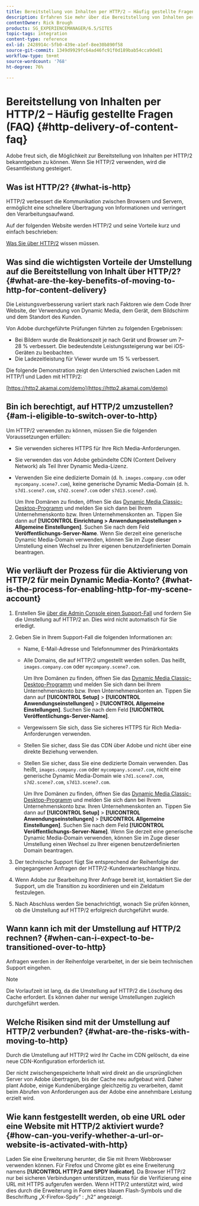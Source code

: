 ```yaml
---
title: Bereitstellung von Inhalten per HTTP/2 – Häufig gestellte Fragen (FAQ)
description: Erfahren Sie mehr über die Bereitstellung von Inhalten per HTTP/2.
contentOwner: Rick Brough
products: SG_EXPERIENCEMANAGER/6.5/SITES
topic-tags: integration
content-type: reference
exl-id: 2428914c-5fb0-439e-a1ef-8ee30b890f58
source-git-commit: 1349d9929fc64ad46fc91f0d189bab54cca9de81
workflow-type: tm+mt
source-wordcount: '768'
ht-degree: 76%

---
```


# Bereitstellung von Inhalten per HTTP/2 – Häufig gestellte Fragen (FAQ) {#http-delivery-of-content-faq}

Adobe freut sich, die Möglichkeit zur Bereitstellung von Inhalten per HTTP/2 bekanntgeben zu können. Wenn Sie HTTP/2 verwenden, wird die Gesamtleistung gesteigert.

## Was ist HTTP/2? {#what-is-http}

HTTP/2 verbessert die Kommunikation zwischen Browsern und Servern, ermöglicht eine schnellere Übertragung von Informationen und verringert den Verarbeitungsaufwand.

Auf der folgenden Website werden HTTP/2 und seine Vorteile kurz und einfach beschrieben:

[Was Sie über HTTP/2](https://www.engadget.com/2015/02/24/what-you-need-to-know-about-http-2/) wissen müssen.

## Was sind die wichtigsten Vorteile der Umstellung auf die Bereitstellung von Inhalt über HTTP/2? {#what-are-the-key-benefits-of-moving-to-http-for-content-delivery}

Die Leistungsverbesserung variiert stark nach Faktoren wie dem Code Ihrer Website, der Verwendung von Dynamic Media, dem Gerät, dem Bildschirm und dem Standort des Kunden.

Von Adobe durchgeführte Prüfungen führten zu folgenden Ergebnissen:

* Bei Bildern wurde die Reaktionszeit je nach Gerät und Browser um 7–28 % verbessert. Die bedeutendste Leistungssteigerung war bei iOS-Geräten zu beobachten.
* Die Ladezeitleistung für Viewer wurde um 15 % verbessert.

Die folgende Demonstration zeigt den Unterschied zwischen Laden mit HTTP/1 und Laden mit HTTP/2:

[https://http2.akamai.com/demo](https://http2.akamai.com/demo)

## Bin ich berechtigt, auf HTTP/2 umzustellen? {#am-i-eligible-to-switch-over-to-http}

Um HTTP/2 verwenden zu können, müssen Sie die folgenden Voraussetzungen erfüllen:

* Sie verwenden sicheres HTTPS für Ihre Rich Media-Anforderungen.
* Sie verwenden das von Adobe gebündelte CDN (Content Delivery Network) als Teil Ihrer Dynamic Media-Lizenz.
* Verwenden Sie eine dedizierte Domain (d. h. `images.company.com` oder `mycompany.scene7.com`), keine generische Dynamic Media-Domain (d. h. `s7d1.scene7.com`, `s7d2.scene7.com` oder `s7d13.scene7.com`).

   Um Ihre Domänen zu finden, öffnen Sie das [Dynamic Media Classic-Desktop-Programm](https://experienceleague.adobe.com/docs/dynamic-media-classic/using/getting-started/signing-out.html?lang=de#getting-started) und melden Sie sich dann bei Ihrem Unternehmenskonto bzw. Ihren Unternehmenskonten an. Tippen Sie dann auf **[!UICONTROL Einrichtung > Anwendungseinstellungen > Allgemeine Einstellungen]**. Suchen Sie nach dem Feld **Veröffentlichungs-Server-Name**. Wenn Sie derzeit eine generische Dynamic Media-Domain verwenden, können Sie im Zuge dieser Umstellung einen Wechsel zu Ihrer eigenen benutzerdefinierten Domain beantragen.

## Wie verläuft der Prozess für die Aktivierung von HTTP/2 für mein Dynamic Media-Konto? {#what-is-the-process-for-enabling-http-for-my-scene-account}

1. Erstellen Sie [über die Admin Console einen Support-Fall](https://helpx.adobe.com/de/enterprise/admin-guide.html/enterprise/using/support-for-experience-cloud.ug.html) und fordern Sie die Umstellung auf HTTP/2 an. Dies wird nicht automatisch für Sie erledigt.
1. Geben Sie in Ihrem Support-Fall die folgenden Informationen an:

   * Name, E-Mail-Adresse und Telefonnummer des Primärkontakts
   * Alle Domains, die auf HTTP/2 umgestellt werden sollen. Das heißt, `images.company.com` oder `mycompany.scene7.com`.

      Um Ihre Domänen zu finden, öffnen Sie das [Dynamic Media Classic-Desktop-Programm](https://experienceleague.adobe.com/docs/dynamic-media-classic/using/getting-started/signing-out.html#getting-started) und melden Sie sich dann bei Ihrem Unternehmenskonto bzw. Ihren Unternehmenskonten an. Tippen Sie dann auf **[!UICONTROL Setup]** > **[!UICONTROL Anwendungseinstellungen]** > **[!UICONTROL Allgemeine Einstellungen]**. Suchen Sie nach dem Feld **[!UICONTROL Veröffentlichungs-Server-Name]**.

   * Vergewissern Sie sich, dass Sie sicheres HTTPS für Rich Media-Anforderungen verwenden.
   * Stellen Sie sicher, dass Sie das CDN über Adobe und nicht über eine direkte Beziehung verwenden.
   * Stellen Sie sicher, dass Sie eine dedizierte Domain verwenden. Das heißt, `images.company.com` oder `mycompany.scene7.com`, nicht eine generische Dynamic Media-Domain wie `s7d1.scene7.com`, `s7d2.scene7.com`, `s7d13.scene7.com`.

      Um Ihre Domänen zu finden, öffnen Sie das [Dynamic Media Classic-Desktop-Programm](https://experienceleague.adobe.com/docs/dynamic-media-classic/using/getting-started/signing-out.html#getting-started) und melden Sie sich dann bei Ihrem Unternehmenskonto bzw. Ihren Unternehmenskonten an. Tippen Sie dann auf **[!UICONTROL Setup]** > **[!UICONTROL Anwendungseinstellungen]** > **[!UICONTROL Allgemeine Einstellungen]**. Suchen Sie nach dem Feld **[!UICONTROL Veröffentlichungs-Server-Name]**. Wenn Sie derzeit eine generische Dynamic Media-Domain verwenden, können Sie im Zuge dieser Umstellung einen Wechsel zu Ihrer eigenen benutzerdefinierten Domain beantragen.

1. Der technische Support fügt Sie entsprechend der Reihenfolge der eingegangenen Anfragen der HTTP/2-Kundenwarteschlange hinzu.
1. Wenn Adobe zur Bearbeitung Ihrer Anfrage bereit ist, kontaktiert Sie der Support, um die Transition zu koordinieren und ein Zieldatum festzulegen.
1. Nach Abschluss werden Sie benachrichtigt, wonach Sie prüfen können, ob die Umstellung auf HTTP/2 erfolgreich durchgeführt wurde.

## Wann kann ich mit der Umstellung auf HTTP/2 rechnen? {#when-can-i-expect-to-be-transitioned-over-to-http}

Anfragen werden in der Reihenfolge verarbeitet, in der sie beim technischen Support eingehen.

>[!NOTE]
>
>Die Vorlaufzeit ist lang, da die Umstellung auf HTTP/2 die Löschung des Cache erfordert. Es können daher nur wenige Umstellungen zugleich durchgeführt werden.

## Welche Risiken sind mit der Umstellung auf HTTP/2 verbunden?  {#what-are-the-risks-with-moving-to-http}

Durch die Umstellung auf HTTP/2 wird Ihr Cache im CDN gelöscht, da eine neue CDN-Konfiguration erforderlich ist.

Der nicht zwischengespeicherte Inhalt wird direkt an die ursprünglichen Server von Adobe übertragen, bis der Cache neu aufgebaut wird. Daher plant Adobe, einige Kundenübergänge gleichzeitig zu verarbeiten, damit beim Abrufen von Anforderungen aus der Adobe eine annehmbare Leistung erzielt wird.

## Wie kann festgestellt werden, ob eine URL oder eine Website mit HTTP/2 aktiviert wurde?  {#how-can-you-verify-whether-a-url-or-website-is-activated-with-http}

Laden Sie eine Erweiterung herunter, die Sie mit Ihrem Webbrowser verwenden können. Für Firefox und Chrome gibt es eine Erweiterung namens **[!UICONTROL HTTP/2 and SPDY Indicator]**. Da Browser HTTP/2 nur bei sicheren Verbindungen unterstützen, muss für die Verifizierung eine URL mit HTTPS aufgerufen werden. Wenn HTTP/2 unterstützt wird, wird dies durch die Erweiterung in Form eines blauen Flash-Symbols und die Beschriftung „X-Firefox-Spdy“ : „h2“ angezeigt.
